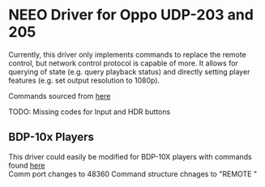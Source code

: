 # NEEO Driver for Oppo UDP-203 and 205

Currently, this driver only implements commands to replace the remote control, but network control protocol is capable of more. It allows for querying of state (e.g. query playback status) and directly setting player features (e.g. set output resolution to 1080p).

Commands sourced from [here](https://www.oppodigital.co.uk/UserFiles/Docs/PDF/UDP-20X_Simple_IP_Control_Protocol_v1.0.pdf) 

TODO:
Missing codes for Input and HDR buttons

## BDP-10x Players
This driver could easily be modified for BDP-10X players with commands found [here](http://cinema-therapy.de/wp-content/downloads/OPPO_BDP10x_IP_Remote_Control_Protocol_v2.0.pdf)  
Comm port changes to 48360
Command structure chnages to "REMOTE <COMMAND>"